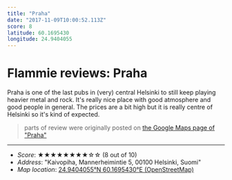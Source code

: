 ```yaml
---
title: "Praha"
date: "2017-11-09T10:00:52.113Z"
score: 8
latitude: 60.1695430
longitude: 24.9404055
---
```

# Flammie reviews: Praha

Praha is one of the last pubs in (very) central Helsinki to still
keep playing heavier metal and rock. It's really nice place with good
atmosphere and good people in general. The prices are a bit high but it
is really centre of Helsinki so it's kind of expected.

> parts of review were originally posted on [the Google Maps page of
  "Praha"](https://www.google.com/maps/place//data=!4m2!3m1!1s0x0:0x9c6e967c7938f37c)
* * *
- *Score*: ★★★★★★★★☆☆ (8 out of 10)
- *Address*: "Kaivopiha, Mannerheimintie 5, 00100 Helsinki, Suomi"
- *Map location*: [24.9404055°N 60.1695430°E (OpenStreetMap)](https://www.openstreetmap.org/?mlat=60.1695430&mlon=24.9404055&zoom=12)
